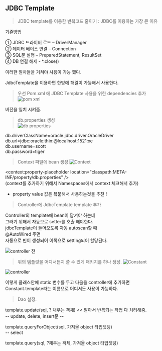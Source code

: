## JDBC Template

> JDBC template를 이용한 반복코드 줄이기 : JDBC를 이용하는 가장 큰 이유   

기존방법   
    
① JDBC 드라이버 로드 – DriverManager      
② 데이터 베이스 연결 – Connection        
③ SQL문 실행 – PreparedStatement, ResultSet   
④ DB 연결 해제 - *.close()   
   
이러한 절차들을 거쳐야 사용이 가능 했다.   
     
JdbcTemplate을 이용하면 한방에 해결이 가능해서 사용한다.   
   
> 우선 Pom.xml 에 JDBC Template 사용을 위한 dependencies 추가
![pom xml](https://user-images.githubusercontent.com/118541186/230811968-9b9ab9b9-1016-480f-b407-ccc15d7429f2.png)   

버전을 일치 시켜줌.   
   
> db.properties 생성   
![db properties](https://user-images.githubusercontent.com/118541186/230817670-d382f21e-f254-4a60-bfa7-ad8e414e9934.png)

db.driverClassName=oracle.jdbc.driver.OracleDriver     
db.url=jdbc:oracle:thin:@localhost:1521:xe      
db.username=scott      
db.password=tiger      


> Context 파일에 bean 생성
![Context](https://user-images.githubusercontent.com/118541186/230817010-e03a90e2-ed98-4bb4-a6f1-c9fdc4e8744f.JPG)

<context:property-placeholder location="classpath:META-INF/property/db.properties" />      
(context를 추가하기 위해서 Namespaces에서 context 체크해서 추가)   

- property value 값은 복붙해서 사용하는것을 추천 !

> Controller에  JdbcTemplate template 추가

Controller의 template에 bean이 담겨야 하는데    
그러기 위해서 자동으로 setter를 호출 해야한다.    
jdbcTemplate이 들어오도록 자동 autoscan할 때    
@AutoWired 주면    
자동으로 빈이 생성되어 이쪽으로 setting되어 할당된다.   

![controller 전](https://user-images.githubusercontent.com/118541186/230818529-414305ea-47d1-4274-be37-1a9997fe0907.JPG)

> 위의 템플릿을 어디서든지 쓸 수 있게 패키지를 하나 생성.
![Constant](https://user-images.githubusercontent.com/118541186/230818315-2d4b8f4e-8aed-454c-ab34-988f6f647632.png)

![controller](https://user-images.githubusercontent.com/118541186/230817923-bb33490a-10e6-4786-a654-bab0079950b1.JPG)

이렇게 클래스안에 static 변수를 두고 다음을 controller에 추가하면   
Constant.template라는 이름으로 어디서든 사용이 가능하다.   

> Dao 설정.

template.update(sql, ? 채우는 객체) << 알아서 반복되는 작업 다 처리해줌.   
-- update, delete, insert문 --   

template.queryForObject(sql, 가져올 object 타입셋팅)    
-- select   
   
template.query(sql, ?채우는 객체, 가져올 object 타입셋팅)   